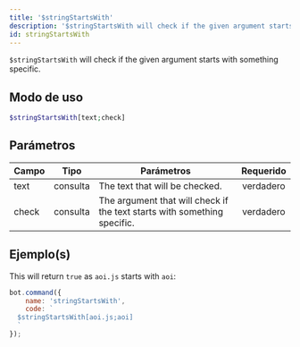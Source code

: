```yaml
---
title: '$stringStartsWith'
description: '$stringStartsWith will check if the given argument starts with something specific.'
id: stringStartsWith
---
```


`$stringStartsWith` will check if the given argument starts with something specific.

## Modo de uso

```php
$stringStartsWith[text;check]
```

## Parámetros

| Campo | Tipo     | Parámetros                                                               | Requerido |
| ----- | -------- | ------------------------------------------------------------------------ |:---------:|
| text  | consulta | The text that will be checked.                                           | verdadero |
| check | consulta | The argument that will check if the text starts with something specific. | verdadero |

## Ejemplo(s)

This will return `true` as `aoi.js` starts with `aoi`:

```javascript
bot.command({
    name: 'stringStartsWith',
    code: `
  $stringStartsWith[aoi.js;aoi]
  `
});
```